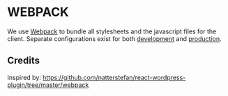 # WEBPACK

We use [Webpack](https://webpack.js.org/) to bundle all stylesheets and the
javascript files for the client. Separate configurations exist for both
[development](./dev.config.js) and [production](./prod.config.js).

## Credits

Inspired by: https://github.com/natterstefan/react-wordpress-plugin/tree/master/webpack
